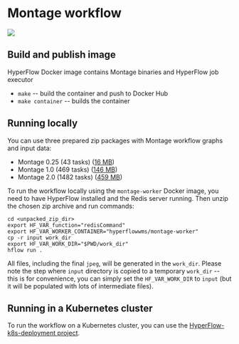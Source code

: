 # Montage workflow

[![](https://images.microbadger.com/badges/version/hyperflowwms/montage-workflow-worker.svg)](https://microbadger.com/images/hyperflowwms/montage-workflow-worker "Get your own version badge on microbadger.com")

## Build and publish image
HyperFlow Docker image contains Montage binaries and HyperFlow job executor
- `make` -- build the container and push to Docker Hub
- `make container` -- builds the container

## Running locally

You can use three prepared zip packages with Montage workflow graphs and input data:
- Montage 0.25 (43 tasks) ([16 MB](https://docs.google.com/uc?export=download&id=139Mia8gXX-LmjgnJlvSR6ndeaMXoFS7z))
- Montage 1.0 (469 tasks) ([146 MB](https://docs.google.com/uc?export=download&id=1fEX2vPVWJfjuVvmtQ-ZAQuBUL4GP18FS))
- Montage 2.0 (1482 tasks) ([459 MB](https://docs.google.com/uc?export=download&id=1MUxIx-uDtHcXEMU39ixqfi8peWkw1OGy))

To run the workflow locally using the `montage-worker` Docker image, you need to have HyperFlow installed and the Redis server running. Then unzip the chosen zip archive and run commands:

```
cd <unpacked_zip_dir>
export HF_VAR_function="redisCommand"
export HF_VAR_WORKER_CONTAINER="hyperflowwms/montage-worker" 
cp -r input work_dir
export HF_VAR_WORK_DIR="$PWD/work_dir"
hflow run .
```
All files, including the final `jpeg`, will be generated in the `work_dir`. Please note the step where `input` directory is copied to a temporary `work_dir` -- this is for convenience, you can simply set the `HF_VAR_WORK_DIR` to `input` (but it will be populated with lots of intermediate files).

## Running in a Kubernetes cluster

To run the workflow on a Kubernetes cluster, you can use the [HyperFlow-k8s-deployment project](https://github.com/hyperflow-wms/hyperflow-k8s-deployment). 
